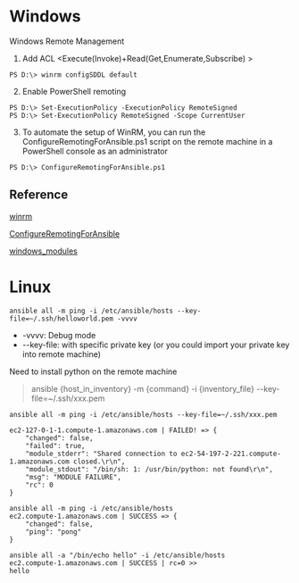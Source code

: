 # Windows
Windows Remote Management

1. Add ACL <Execute(Invoke)+Read(Get,Enumerate,Subscribe) >
```
PS D:\> winrm configSDDL default
```

2. Enable PowerShell remoting
```
PS D:\> Set-ExecutionPolicy -ExecutionPolicy RemoteSigned
PS D:\> Set-ExecutionPolicy RemoteSigned -Scope CurrentUser
```

3. To automate the setup of WinRM, you can run the ConfigureRemotingForAnsible.ps1 script on the remote machine in a PowerShell console as an administrator

```
PS D:\> ConfigureRemotingForAnsible.ps1
```

## Reference 
[winrm](https://msdn.microsoft.com/en-us/library/aa384372(v=vs.85).aspx)

[ConfigureRemotingForAnsible](https://github.com/ansible/ansible/blob/devel/examples/scripts/ConfigureRemotingForAnsible.ps1)

[windows_modules](http://docs.ansible.com/ansible/latest/list_of_windows_modules.html)

# Linux

```
ansible all -m ping -i /etc/ansible/hosts --key-file=~/.ssh/helloworld.pem -vvvv
```
- -vvvv: Debug mode
- --key-file: with specific private key (or you could import your private key into remote machine)

Need to install python on the remote machine
> ansible {host_in_inventory} -m {command} -i {inventory_file} --key-file=~/.ssh/xxx.pem 

```
ansible all -m ping -i /etc/ansible/hosts --key-file=~/.ssh/xxx.pem 

ec2-127-0-1-1.compute-1.amazonaws.com | FAILED! => {
    "changed": false, 
    "failed": true, 
    "module_stderr": "Shared connection to ec2-54-197-2-221.compute-1.amazonaws.com closed.\r\n", 
    "module_stdout": "/bin/sh: 1: /usr/bin/python: not found\r\n", 
    "msg": "MODULE FAILURE", 
    "rc": 0
}
```

```
ansible all -m ping -i /etc/ansible/hosts 
ec2.compute-1.amazonaws.com | SUCCESS => {
    "changed": false, 
    "ping": "pong"
}
```

```
ansible all -a "/bin/echo hello" -i /etc/ansible/hosts 
ec2.compute-1.amazonaws.com | SUCCESS | rc=0 >>
hello
```
